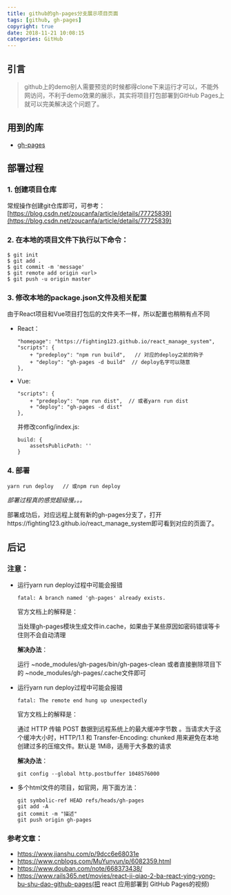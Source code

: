 ```yaml
---
title: github的gh-pages分支展示项目页面
tags: [github, gh-pages]
copyright: true
date: 2018-11-21 10:08:15
categories: GitHub
---
```

## 引言
> github上的demo别人需要预览的时候都得clone下来运行才可以，不能外网访问，不利于demo效果的展示，其实将项目打包部署到GitHub Pages上就可以完美解决这个问题了。


## 用到的库

- [gh-pages](https://www.npmjs.com/package/gh-pages)

## 部署过程

### 1. 创建项目仓库

常规操作创建git仓库即可，可参考：[https://blog.csdn.net/zoucanfa/article/details/77725839](https://blog.csdn.net/zoucanfa/article/details/77725839)

### 2. 在本地的项目文件下执行以下命令：


```
$ git init
$ git add .
$ git commit -m 'message'
$ git remote add origin <url>
$ git push -u origin master
```

### 3. 修改本地的package.json文件及相关配置

由于React项目和Vue项目打包后的文件夹不一样，所以配置也稍稍有点不同

- React：
    
    ```
    "homepage": "https://fighting123.github.io/react_manage_system",
    "scripts": {
        + "predeploy": "npm run build",   // 对应的deploy之前的钩子
        + "deploy": "gh-pages -d build"  // deploy名字可以随意
    },
    ```
    
- Vue:

    ```
    "scripts": {
        + "predeploy": "npm run dist",  // 或者yarn run dist
        + "deploy": "gh-pages -d dist"
    },
    ```
    并修改config/index.js:
    
    ```
    build: {
        assetsPublicPath: ''
    }
    ```

### 4. 部署

```
yarn run deploy   // 或npm run deploy
```
*部署过程真的感觉超级慢。。。*

部署成功后，对应远程上就有新的gh-pages分支了，打开https://fighting123.github.io/react_manage_system即可看到对应的页面了。

## 后记

### 注意：


- 运行yarn run deploy过程中可能会报错

    ```
    fatal: A branch named 'gh-pages' already exists.
    ```
    官方文档上的解释是：
    
    当处理gh-pages模块生成文件in.cache，如果由于某些原因如密码错误等卡住则不会自动清理
    
    **解决办法**：
    
    运行 ~node_modules/gh-pages/bin/gh-pages-clean 或者直接删除项目下的 ~node_modules/gh-pages/.cache文件即可
- 运行yarn run deploy过程中可能会报错

    ```
    fatal: The remote end hung up unexpectedly
    ```
    官方文档上的解释是：

    通过 HTTP 传输 POST 数据到远程系统上的最大缓冲字节数 。当请求大于这个缓冲大小时，HTTP/1.1 和 Transfer-Encoding: chunked 用来避免在本地创建过多的压缩文件。默认是 1MiB，适用于大多数的请求
    
    **解决办法**：

    ```
    git config --global http.postbuffer 1048576000
    ```

- 多个html文件的项目，如官网，用下面方法：

    ```
    git symbolic-ref HEAD refs/heads/gh-pages
    git add -A
    git commit -m "描述"
    git push origin gh-pages
    ```
### 参考文章：
- https://www.jianshu.com/p/9dcc6e68031e
- https://www.cnblogs.com/MuYunyun/p/6082359.html
- https://www.douban.com/note/668373438/
- https://www.rails365.net/movies/react-ji-qiao-2-ba-react-ying-yong-bu-shu-dao-github-pages(把 react 应用部署到 GitHub Pages的视频)
